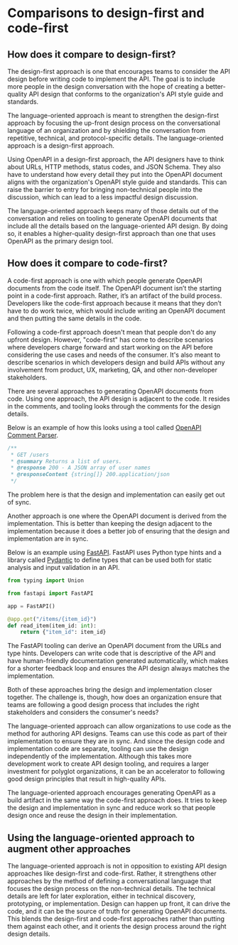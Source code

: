 # Comparisons to design-first and code-first

## How does it compare to design-first?

The design-first approach is one that encourages teams to consider the API design before writing code to implement the API. The goal is to include more people in the design conversation with the hope of creating a better-quality API design that conforms to the organization's API style guide and standards.

The language-oriented approach is meant to strengthen the design-first approach by focusing the up-front design process on the conversational language of an organization and by shielding the conversation from repetitive, technical, and protocol-specific details. The language-oriented approach is a design-first approach.

Using OpenAPI in a design-first approach, the API designers have to think about URLs, HTTP methods, status codes, and JSON Schema. They also have to understand how every detail they put into the OpenAPI document aligns with the organization's OpenAPI style guide and standards. This can raise the barrier to entry for bringing non-technical people into the discussion, which can lead to a less impactful design discussion.

The language-oriented approach keeps many of those details out of the conversation and relies on tooling to generate OpenAPI documents that include all the details based on the language-oriented API design. By doing so, it enables a higher-quality design-first approach than one that uses OpenAPI as the primary design tool.

## How does it compare to code-first?

A code-first approach is one with which people generate OpenAPI documents from the code itself. The OpenAPI document isn’t the starting point in a code-first approach. Rather, it’s an artifact of the build process. Developers like the code-first approach because it means that they don’t have to do work twice, which would include writing an OpenAPI document and then putting the same details in the code.

Following a code-first approach doesn't mean that people don't do any upfront design. However, "code-first" has come to describe scenarios where developers charge forward and start working on the API before considering the use cases and needs of the consumer. It's also meant to describe scenarios in which developers design and build APIs without any involvement from product, UX, marketing, QA, and other non-developer stakeholders.

There are several approaches to generating OpenAPI documents from code. Using one approach, the API design is adjacent to the code. It resides in the comments, and tooling looks through the comments for the design details.

Below is an example of how this looks using a tool called [OpenAPI Comment Parser](https://github.com/bee-travels/openapi-comment-parser).

```js
/**
 * GET /users
 * @summary Returns a list of users.
 * @response 200 - A JSON array of user names
 * @responseContent {string[]} 200.application/json
 */
```

The problem here is that the design and implementation can easily get out of sync.

Another approach is one where the OpenAPI document is derived from the implementation. This is better than keeping the design adjacent to the implementation because it does a better job of ensuring that the design and implementation are in sync.

Below is an example using [FastAPI](https://fastapi.tiangolo.com/). FastAPI uses Python type hints and a library called [Pydantic](https://pydantic-docs.helpmanual.io/) to define types that can be used both for static analysis and input validation in an API.

```python
from typing import Union

from fastapi import FastAPI

app = FastAPI()

@app.get("/items/{item_id}")
def read_item(item_id: int):
    return {"item_id": item_id}
```

The FastAPI tooling can derive an OpenAPI document from the URLs and type hints. Developers can write code that is descriptive of the API and have human-friendly documentation generated automatically, which makes for a shorter feedback loop and ensures the API design always matches the implementation.

Both of these approaches bring the design and implementation closer together. The challenge is, though, how does an organization ensure that teams are following a good design process that includes the right stakeholders and considers the consumer's needs?

The language-oriented approach can allow organizations to use code as the method for authoring API designs. Teams can use this code as part of their implementation to ensure they are in sync. And since the design code and implementation code are separate, tooling can use the design independently of the implementation. Although this takes more development work to create API design tooling, and requires a larger investment for polyglot organizations, it can be an accelerator to following good design principles that result in high-quality APIs.

The language-oriented approach encourages generating OpenAPI as a build artifact in the same way the code-first approach does. It tries to keep the design and implementation in sync and reduce work so that people design once and reuse the design in their implementation.

## Using the language-oriented approach to augment other approaches

The language-oriented approach is not in opposition to existing API design approaches like design-first and code-first. Rather, it strengthens other approaches by the method of defining a conversational language that focuses the design process on the non-technical details. The technical details are left for later exploration, either in technical discovery, prototyping, or implementation. Design can happen up front, it can drive the code, and it can be the source of truth for generating OpenAPI documents. This blends the design-first and code-first approaches rather than putting them against each other, and it orients the design process around the right design details.